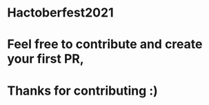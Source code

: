 ## 
# Hactoberfest2021

# Feel free to contribute and create your first PR,

# Thanks for contributing :)
